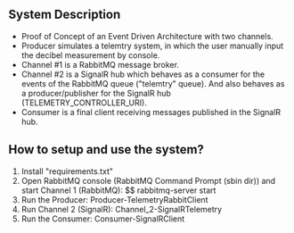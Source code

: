 ## System Description
- Proof of Concept of an Event Driven Architecture with two channels.
- Producer simulates a telemtry system, in which the user manually input the decibel measurement by console.
- Channel #1 is a RabbitMQ message broker.
- Channel #2 is a SignalR hub which behaves as a consumer for the events of the RabbitMQ queue ("telemtry" queue). And also behaves as a producer/publisher for the SignalR hub (TELEMETRY_CONTROLLER_URI).
- Consumer is a final client receiving messages published in the SignalR hub.

## How to setup and use the system?
1. Install "requirements.txt"
2. Open RabbitMQ console (RabbitMQ Command Prompt (sbin dir)) and start Channel 1 (RabbitMQ): $$ rabbitmq-server start
4. Run the Producer: Producer-TelemetryRabbitClient
5. Run Channel 2 (SignalR): Channel_2-SignalRTelemetry
6. Run the Consumer: Consumer-SignalRClient